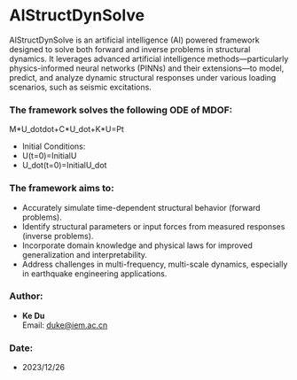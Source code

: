 <meta http-equiv="Content-Type" content="text/html; charset=utf-8">

# AIStructDynSolve

AIStructDynSolve is an artificial intelligence (AI) powered framework designed to solve both forward and inverse problems in structural dynamics. 
It leverages advanced artificial intelligence methods—particularly physics-informed neural networks (PINNs) and their extensions—to model, predict, and analyze dynamic structural responses under various loading scenarios, such as seismic excitations.

### The framework solves the following ODE of MDOF:

M\*U_dotdot+C\*U_dot+K*U=Pt

- Initial Conditions:
- U(t=0)=InitialU
- U_dot(t=0)=InitialU_dot

### The framework aims to:
- Accurately simulate time-dependent structural behavior (forward problems).
- Identify structural parameters or input forces from measured responses (inverse problems).
- Incorporate domain knowledge and physical laws for improved generalization and interpretability.
- Address challenges in multi-frequency, multi-scale dynamics, especially in earthquake engineering applications.

### Author:
- **Ke Du**  
  Email: duke@iem.ac.cn

### Date:
- 2023/12/26

